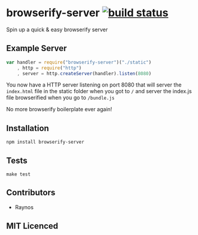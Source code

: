 # browserify-server [![build status][1]][2]

Spin up a quick & easy browserify server

## Example Server

``` js
var handler = require("browserify-server")("./static")
    , http = require("http")
    , server = http.createServer(handler).listen(8080)
```

You now have a HTTP server listening on port 8080 that will server the `index.html` file in the static folder when you got to `/` and server the index.js file browserified when you go to `/bundle.js`

No more browserify boilerplate ever again!

## Installation

`npm install browserify-server`

## Tests

`make test`

## Contributors

 - Raynos

## MIT Licenced

  [1]: https://secure.travis-ci.org/Raynos/browserify-server.png
  [2]: http://travis-ci.org/Raynos/browserify-server